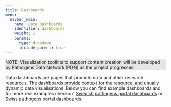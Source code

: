 ```yaml
---
title: Dashboards
menu:
  navbar_main:
    name: Data Dashboards
    identifier: dashboards
    weight: 1
    params:
      type: dropdown
      include_parent: true
---
```


<div class="bg-light-gray border rounded py-2 px-4 my-3 fst-italic" style="background-color: #E5E5E5;">
    NOTE: Visualization toolkits to support content creation will be developed by Pathogens Data Network (PDN) as the project progresses.
</div>

Data dashboards are pages that promote data and other research resources. The dashboards provide context for the resource, and usually dynamic data visualisations. Below you can find example dashboards and for more real examples checkout <a target="_blank" href="https://www.pathogens.se/dashboards/">Swedish pathogens portal dashboards</a> or <a target="_blank" href="https://pathogensportal.ch/dashboards/">Swiss pathogens portal dashboards</a>.
